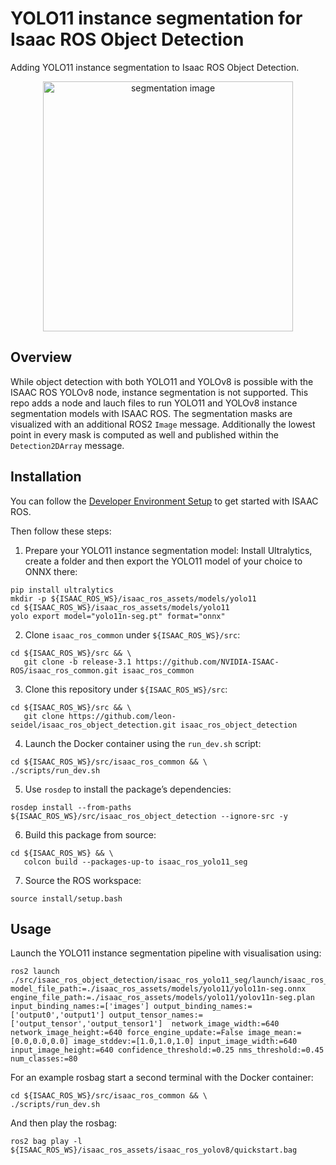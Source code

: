 # YOLO11 instance segmentation for Isaac ROS Object Detection

Adding YOLO11 instance segmentation to Isaac ROS Object Detection.

<div align="center"><img alt="segmentation image" src="./isaac_ros_yolo11_seg/example/segmentation_example.png" width="400px"/></div>

## Overview
While object detection with both YOLO11 and YOLOv8 is possible with the ISAAC ROS YOLOv8 node, instance segmentation is not supported. This repo adds a node and lauch files to run YOLO11 and YOLOv8 instance segmentation models with ISAAC ROS. The segmentation masks are visualized with an additional ROS2 `Image` message. Additionally the lowest point in every mask is computed as well and published within the `Detection2DArray` message.

## Installation
You can follow the [Developer Environment Setup](https://nvidia-isaac-ros.github.io/getting_started/dev_env_setup.html) to get started with ISAAC ROS.

Then follow these steps:

1. Prepare your YOLO11 instance segmentation model:
Install Ultralytics, create a folder and then export the YOLO11 model of your choice to ONNX there:
```
pip install ultralytics
mkdir -p ${ISAAC_ROS_WS}/isaac_ros_assets/models/yolo11
cd ${ISAAC_ROS_WS}/isaac_ros_assets/models/yolo11
yolo export model="yolo11n-seg.pt" format="onnx"
```
2. Clone `isaac_ros_common` under `${ISAAC_ROS_WS}/src`:
```
cd ${ISAAC_ROS_WS}/src && \
   git clone -b release-3.1 https://github.com/NVIDIA-ISAAC-ROS/isaac_ros_common.git isaac_ros_common
```

3. Clone this repository under `${ISAAC_ROS_WS}/src`:
```
cd ${ISAAC_ROS_WS}/src && \
   git clone https://github.com/leon-seidel/isaac_ros_object_detection.git isaac_ros_object_detection
```
4. Launch the Docker container using the `run_dev.sh` script:
```
cd ${ISAAC_ROS_WS}/src/isaac_ros_common && \
./scripts/run_dev.sh
```
5. Use `rosdep` to install the package’s dependencies:
```
rosdep install --from-paths ${ISAAC_ROS_WS}/src/isaac_ros_object_detection --ignore-src -y
```
6. Build this package from source:
```
cd ${ISAAC_ROS_WS} && \
   colcon build --packages-up-to isaac_ros_yolo11_seg
```
7. Source the ROS workspace:
```
source install/setup.bash
```


## Usage

Launch the YOLO11 instance segmentation pipeline with visualisation using:
```
ros2 launch ./src/isaac_ros_object_detection/isaac_ros_yolo11_seg/launch/isaac_ros_yolo11_seg_visualize.launch.py model_file_path:=./isaac_ros_assets/models/yolo11/yolo11n-seg.onnx engine_file_path:=./isaac_ros_assets/models/yolo11/yolov11n-seg.plan input_binding_names:=['images'] output_binding_names:=['output0','output1'] output_tensor_names:=['output_tensor','output_tensor1']  network_image_width:=640 network_image_height:=640 force_engine_update:=False image_mean:=[0.0,0.0,0.0] image_stddev:=[1.0,1.0,1.0] input_image_width:=640 input_image_height:=640 confidence_threshold:=0.25 nms_threshold:=0.45 num_classes:=80
```
For an example rosbag start a second terminal with the Docker container:
```
cd ${ISAAC_ROS_WS}/src/isaac_ros_common && \
./scripts/run_dev.sh
```
And then play the rosbag:
```
ros2 bag play -l ${ISAAC_ROS_WS}/isaac_ros_assets/isaac_ros_yolov8/quickstart.bag
```

